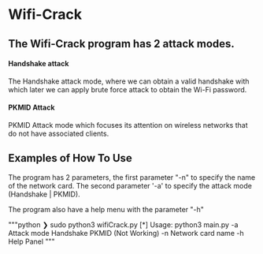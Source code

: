 # Wifi-Crack

## The Wifi-Crack program has 2 attack modes.

#### Handshake attack
The Handshake attack mode, where we can obtain a valid handshake with which later we can apply brute force attack to obtain the Wi-Fi password.

#### PKMID Attack
PKMID Attack mode which focuses its attention on wireless networks that do not have associated clients.


## Examples of How To Use
The program has 2 parameters, the first parameter "-n" to specify the name of the network card.
The second parameter '-a' to specify the attack mode (Handshake | PKMID).

The program also have a help menu with the parameter "-h"

"""python
❯ sudo python3 wifiCrack.py
[*] Usage: python3 main.py <Network InterFace> <parameters>
-a  Attack mode
         Handshake
         PKMID (Not Working)
-n Network card name
-h Help Panel
"""